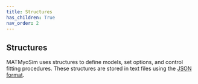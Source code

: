 ```yaml
---
title: Structures
has_children: True
nav_order: 2
---
```


## Structures

MATMyoSim uses structures to define models, set options, and control fitting procedures. These structures are stored in text files using the [JSON format](https://en.wikipedia.org/wiki/JSON).
